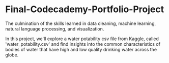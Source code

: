 # Final-Codecademy-Portfolio-Project
The culmination of the skills learned in data cleaning, machine learning, natural language processing, and visualization.

In this project, we'll explore a water potability csv file from Kaggle, called 'water_potability.csv' and find insights into the common characteristics of bodies of water that have high and low quality drinking water across the globe.
